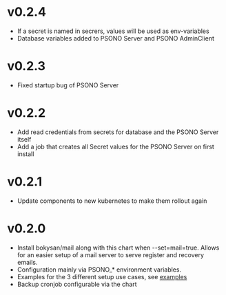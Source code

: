 # v0.2.4
- If a secret is named in secrers, values will be used as env-variables
- Database variables added to PSONO Server and PSONO AdminClient

# v0.2.3
- Fixed startup bug of PSONO Server

# v0.2.2
- Add read credentials from secrets for database and the PSONO Server itself
- Add a job that creates all Secret values for the PSONO Server on first install

# v0.2.1
- Update components to new kubernetes to make them rollout again
# v0.2.0

- Install bokysan/mail along with this chart when --set=mail=true. Allows for an easier setup of a mail server to serve register and recovery emails.
- Configuration mainly via PSONO_* environment variables.
- Examples for the 3 different setup use cases, see [examples](/examples)
- Backup cronjob configurable via the chart